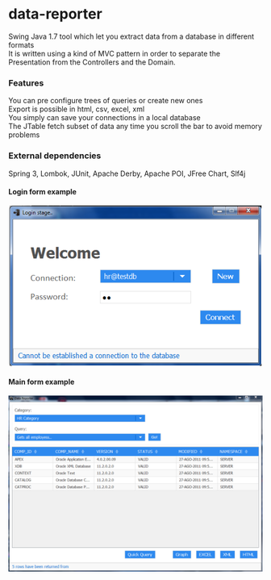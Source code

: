 # data-reporter
Swing Java 1.7 tool which let you extract data from a database in different formats  
It is written using a kind of MVC pattern in order to separate the Presentation from the Controllers and the Domain.  

### Features
You can pre configure trees of queries or create new ones  
Export is possible in html, csv, excel, xml  
You simply can save your connections in a local database  
The JTable fetch subset of data any time you scroll the bar to avoid memory problems  

### External dependencies
Spring 3, Lombok, JUnit, Apache Derby, Apache POI, JFree Chart, Slf4j  

#### Login form example

<p align="center">
  <img src="swing.PNG" width="500"/>
</p>

#### Main form example

<p align="center">
  <img src="data-reporter.PNG" width="700"/>
</p>
